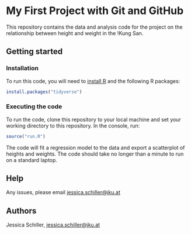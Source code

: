 # My First Project with Git and GitHub

This repository contains the data and analysis code for the project on the 
relationship between height and weight in the !Kung San.

## Getting started

### Installation

To run this code, you will need to [install R](https://www.r-project.org/) and 
the following R packages:

```r
install.packages("tidyverse")
```

### Executing the code

To run the code, clone this repository to your local machine and set your 
working directory to this repository. In the console, run:

```r
source("run.R")
```

The code will fit a regression model to the data and export a scatterplot of
heights and weights. The code should take no longer than a minute to run on a 
standard laptop.

## Help

Any issues, please email jessica.schiller@jku.at

## Authors

Jessica Schiller, jessica.schiller@jku.at